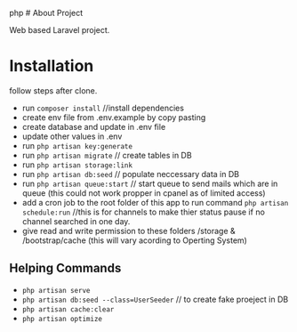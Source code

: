 php # About Project

Web based Laravel project.

# Installation

follow steps after clone.

-   run `composer install` //install dependencies
-   create env file from .env.example by copy pasting
-   create database and update in .env file
-   update other values in .env
-   run `php artisan key:generate`
-   run `php artisan migrate` // create tables in DB
-   run `php artisan storage:link`
-   run `php artisan db:seed` // populate neccessary data in DB
-   run `php artisan queue:start` // start queue to send mails which are in queue (this could not work propper in cpanel as of limited access)
-   add a cron job to the root folder of this app to run command `php artisan schedule:run` //this is for channels to make thier status pause if no channel searched in one day.
-   give read and write permission to these folders /storage & /bootstrap/cache (this will vary acording to Operting System)

## Helping Commands

-   `php artisan serve`
-   `php artisan db:seed --class=UserSeeder` // to create fake proeject in DB
-   `php artisan cache:clear`
-   `php artisan optimize`
